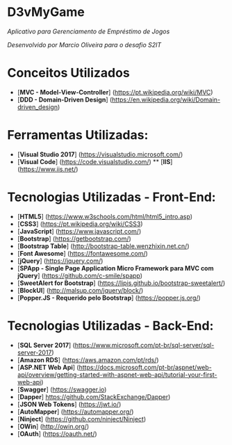 # D3vMyGame

*Aplicativo para Gerenciamento de Empréstimo de Jogos*

*Desenvolvido por Marcio Oliveira para o desafio S2IT*

# Conceitos Utilizados

* [**MVC - Model-View-Controller**] (https://pt.wikipedia.org/wiki/MVC)
* [**DDD - Domain-Driven Design**] (https://en.wikipedia.org/wiki/Domain-driven_design)

# Ferramentas Utilizadas:

* [**Visual Studio 2017**] (https://visualstudio.microsoft.com/)
* [**Visual Code**] (https://code.visualstudio.com/)
** [**IIS**] (https://www.iis.net/)

# Tecnologias Utilizadas - Front-End:

* [**HTML5**] (https://www.w3schools.com/html/html5_intro.asp)
* [**CSS3**] (https://pt.wikipedia.org/wiki/CSS3)
* [**JavaScript**] (https://www.javascript.com/)
* [**Bootstrap**] (https://getbootstrap.com/)
* [**Bootstrap Table**] (http://bootstrap-table.wenzhixin.net.cn/)
* [**Font Awesome**] (https://fontawesome.com/)
* [**jQuery**] (https://jquery.com/)
* [**SPApp - Single Page Application Micro Framework para MVC com jQuery**] (https://github.com/c-smile/spapp)
* [**SweetAlert for Bootstrap**] (https://lipis.github.io/bootstrap-sweetalert/)
* [**BlockUI**] (http://malsup.com/jquery/block/)
* [**Popper.JS - Requerido pelo Bootstrap**] (https://popper.js.org/)

# Tecnologias Utilizadas - Back-End:

* [**SQL Server 2017**] (https://www.microsoft.com/pt-br/sql-server/sql-server-2017)
* [**Amazon RDS**] (https://aws.amazon.com/pt/rds/)
* [**ASP.NET Web Api**] (https://docs.microsoft.com/pt-br/aspnet/web-api/overview/getting-started-with-aspnet-web-api/tutorial-your-first-web-api)
* [**Swagger**] (https://swagger.io)
* [**Dapper**] https://github.com/StackExchange/Dapper)
* [**JSON Web Tokens**] (https://jwt.io/)
* [**AutoMapper**] (https://automapper.org/)
* [**Ninject**] (https://github.com/ninject/Ninject)
* [**OWin**] (http://owin.org/)
* [**OAuth**] (https://oauth.net/)